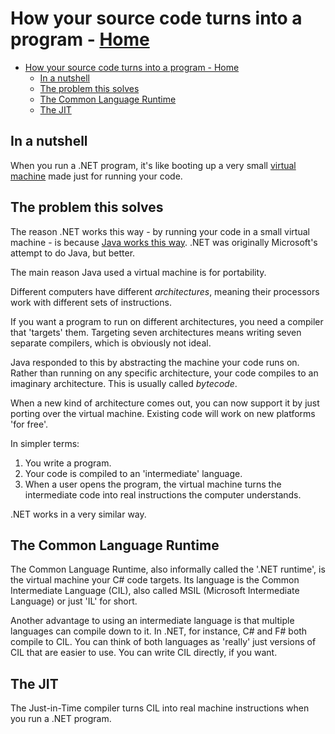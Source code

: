 <!-- title: How your source code turns into a program -->
# How your source code turns into a program - [Home](../index.md)

- [How your source code turns into a program - Home](#how-your-source-code-turns-into-a-program---home)
  - [In a nutshell](#in-a-nutshell)
  - [The problem this solves](#the-problem-this-solves)
  - [The Common Language Runtime](#the-common-language-runtime)
  - [The JIT](#the-jit)

## In a nutshell

When you run a .NET program, it's like booting up a very small [virtual machine](https://en.wikipedia.org/wiki/Virtual_machine) made just for running your code.

## The problem this solves

The reason .NET works this way - by running your code in a small virtual machine - is because [Java works this way](https://en.wikipedia.org/wiki/Java_virtual_machine). .NET was originally Microsoft's attempt to do Java, but better.

The main reason Java used a virtual machine is for portability.

Different computers have different *architectures*, meaning their processors work with different sets of instructions.

If you want a program to run on different architectures, you need a compiler that 'targets' them. Targeting seven architectures means writing seven separate compilers, which is obviously not ideal.

Java responded to this by abstracting the machine your code runs on. Rather than running on any specific architecture, your code compiles to an imaginary architecture. This is usually called *bytecode*.

When a new kind of architecture comes out, you can now support it by just porting over the virtual machine. Existing code will work on new platforms 'for free'.

In simpler terms:

1. You write a program.
2. Your code is compiled to an 'intermediate' language.
3. When a user opens the program, the virtual machine turns the intermediate code into real instructions the computer understands.

.NET works in a very similar way.

## The Common Language Runtime

The Common Language Runtime, also informally called the '.NET runtime', is the virtual machine your C# code targets. Its language is the Common Intermediate Language (CIL), also called MSIL (Microsoft Intermediate Language) or just 'IL' for short.

Another advantage to using an intermediate language is that multiple languages can compile down to it. In .NET, for instance, C# and F# both compile to CIL. You can think of both languages as 'really' just versions of CIL that are easier to use. You can write CIL directly, if you want.

## The JIT

The Just-in-Time compiler turns CIL into real machine instructions when you run a .NET program.
